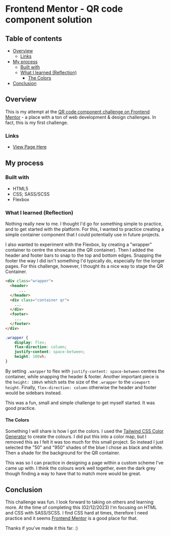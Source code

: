 # Frontend Mentor - QR code component solution
## Table of contents
- [Overview](#overview)
  - [Links](#links)
- [My process](#my-process)
  - [Built with](#built-with)
  - [What I learned (Reflection)](#what-i-learned)
    - [The Colors](#the-colors)
- [Conclusion](#conclusion)

## Overview
This is my attempt at the [QR code component challenge on Frontend Mentor](https://www.frontendmentor.io/challenges/qr-code-component-iux_sIO_H) - a place with a ton of web development & design challenges. In fact, this is my first challenge.

### Links
- [View Page Here](https://geoffsg.github.io/qr-code-component-main/)

## My process
### Built with
- HTML5
- CSS; SASS/SCSS
- Flexbox

### What I learned (Reflection)
Nothing really new to me. I thought I'd go for something simple to practice, and to get started with the platform. For this, I wanted to practice creating a simple container component that I could potentially use in future projects.

I also wanted to experiment with the Flexbox, by creating a "wrapper" container to centre the showcase (the QR container). Then I added the header and footer bars to snap to the top and bottom edges. Snapping the footer the way I did isn't something I'd typically do, especially for the longer pages. For this challenge, however, I thought its a nice way to stage the QR Container.

```html
<div class="wrapper">
  <header>
      ...
  </header>
  <div class="container qr">
    ...
  </div>
  <footer>
    ...
  </footer>
</div>
```
```css
.wrapper {
    display: flex;
    flex-direction: column;
    justify-content: space-between;
    height: 100vh;
}
```

By setting `.warpper` to flex with `justify-content: space-between` centres the container, while snapping the header & footer. Another important piece is the `height: 100vh` which sets the size of the `.wrapper` to the `viewport height`. Finally, `flex-direction: column` otherwise the header and footer would be sidebars instead.

This was a fun, small and simple challenge to get myself started. It was good practice.

#### The Colors
Something I will share is how I got the colors. I used the [Tailwind CSS
Color Generator](https://uicolors.app/create) to create the colours. I did put this into a color map, but I removed this as I felt it was too much for this small project. So instead I just selected the "50" and "950" shades of the blue I chose as black and white. Then a shade for the background for the QR container.

This was so I can practice in designing a page within a custom scheme I've came up with. I think the colours work well together, even the dark grey though finding a way to have that to match more would be great.

## Conclusion
This challenge was fun. I look forward to taking on others and learning more. At the time of completing this (02/12/2023) I'm focusing on HTML and CSS with SASS/SCSS. I find CSS hard at times, therefore I need practice and it seems [Frontend Mentor](https://www.frontendmentor.io/challenges/qr-code-component-iux_sIO_H) is a good place for that.

Thanks if you've made it this far. :)
